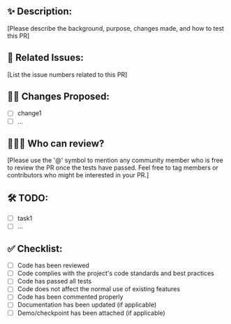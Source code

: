 
## ✨ Description:

[Please describe the background, purpose, changes made, and how to test this PR]

## 🚧 Related Issues:

[List the issue numbers related to this PR]

## 👨‍💻 Changes Proposed:

- [ ] change1
- [ ] ...

## 🧑‍🤝‍🧑 Who can review?

[Please use the '@' symbol to mention any community member who is free to review the PR once the tests have passed. Feel free to tag members or contributors who might be interested in your PR.]

## 🛠 TODO:

- [ ] task1
- [ ] ...

## ✅ Checklist:

- [ ]  Code has been reviewed
- [ ]  Code complies with the project's code standards and best practices
- [ ]  Code has passed all tests
- [ ]  Code does not affect the normal use of existing features
- [ ]  Code has been commented properly
- [ ]  Documentation has been updated (if applicable)
- [ ]  Demo/checkpoint has been attached (if applicable)
